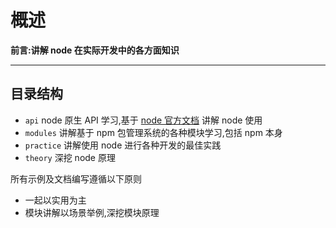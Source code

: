 概述
===

**前言:讲解 node 在实际开发中的各方面知识**

---

## 目录结构
* `api`
    node 原生 API 学习,基于 [node 官方文档](https://nodejs.org/dist/latest-v8.x/docs/api/documentation.html) 讲解 node 使用
* `modules`
    讲解基于 npm 包管理系统的各种模块学习,包括 npm 本身
* `practice`
    讲解使用 node 进行各种开发的最佳实践
* `theory`
    深挖 node 原理 
    
所有示例及文档编写遵循以下原则

* 一起以实用为主
* 模块讲解以场景举例,深挖模块原理
  






